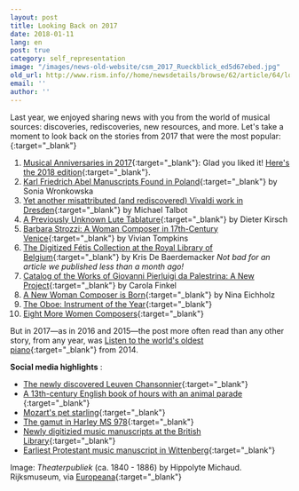 ```yaml
---
layout: post
title: Looking Back on 2017
date: 2018-01-11
lang: en
post: true
category: self_representation
image: "/images/news-old-website/csm_2017_Rueckblick_ed5d67ebed.jpg"
old_url: http://www.rism.info//home/newsdetails/browse/62/article/64/looking-back-on-2017.html
email: ''
author: ''
---
```


Last year, we enjoyed sharing news with you from the world of musical sources: discoveries, rediscoveries, new resources, and more. Let's take a moment to look back on the stories from 2017 that were the most popular:[
](/self_representation/2017/01/10/musical-anniversaries-in-2017.html){:target="_blank"}

1. [Musical Anniversaries in 2017](/self_representation/2017/01/10/musical-anniversaries-in-2017.html){:target="_blank"}: Glad you liked it! [Here's the 2018 edition](/self_representation/2018/01/08/musical-anniversaries-in-2018.html){:target="_blank"}.
2. [Karl Friedrich Abel Manuscripts Found in Poland](/rediscovered/2017/01/19/karl-friedrich-abel-manuscripts-found-in-poland.html){:target="_blank"} by Sonia Wronkowska
3. [Yet another misattributed (and rediscovered) Vivaldi work in Dresden](/rediscovered/2017/04/25/yet-another-misattributed-and-rediscovered-vivaldi.html){:target="_blank"} by Michael Talbot
4. [A Previously Unknown Lute Tablature](/rediscovered/2017/01/27/a-previously-unknown-lute-tablature.html){:target="_blank"} by Dieter Kirsch
5. [Barbara Strozzi: A Woman Composer in 17th-Century Venice](/self_representation/2017/07/03/barbara-strozzi-a-woman-composer-in-17thcentury.html){:target="_blank"} by Vivian Tompkins
6. [The Digitized Fétis Collection at the Royal Library of Belgium](/electronic_resources/2017/12/18/the-digitized-fétis-collection-at-the-royal.html){:target="_blank"} by Kris De Baerdemacker _Not bad for an article we published less than a month ago!_
7. [Catalog of the Works of Giovanni Pierluigi da Palestrina: A New Project](/press_reviews/2017/02/02/catalog-of-the-works-of-giovanni-pierluigi-da.html){:target="_blank"} by Carola Finkel
8. [A New Woman Composer is Born](/rediscovered/2017/01/30/a-new-woman-composer-is-born.html){:target="_blank"} by Nina Eichholz
9. [The Oboe: Instrument of the Year](/events/2017/10/02/the-oboe-instrument-of-the-year.html){:target="_blank"}
10. [Eight More Women Composers](/self_representation/2017/06/29/eight-more-women-composers.html){:target="_blank"}

But in 2017—as in 2016 and 2015—the post more often read than any other story, from any year, was [Listen to the world's oldest piano](/rediscovered/2014/05/28/listen-to-the-worlds-oldest-piano.html){:target="_blank"} from 2014.

**Social media highlights** :

- [The newly discovered Leuven Chansonnier](http://www.standaard.be/cnt/dmf20170424_02848707){:target="_blank"}
- [A 13th-century English book of hours with an animal parade
](http://publicdomainreview.org/collections/music-in-the-margins-the-funeral-of-reynard-the-fox-13th-century/){:target="_blank"}
- [Mozart's pet starling](http://www.wbur.org/hereandnow/2017/04/13/mozarts-starling){:target="_blank"}
- [The gamut in Harley MS 978](http://www.bl.uk/manuscripts/Viewer.aspx?ref=harley_ms_978_f014r){:target="_blank"}
- [Newly digitizied music manuscripts at the British Library](http://blogs.bl.uk/music/2017/07/digitised-music-manuscripts-summer-2017.html){:target="_blank"}
- [Earliest Protestant music manuscript in Wittenberg](https://www.ub.uni-leipzig.de/ueber-uns/pressemitteilungen/2017-10-05/){:target="_blank"}


Image: _Theaterpubliek_ (ca. 1840 - 1886) by Hippolyte Michaud. Rijksmuseum, via [Europeana](http://europeana.eu/portal/record/90402/SK_A_1745.html){:target="_blank"}


